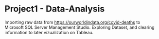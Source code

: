 # Project1 - Data-Analysis
Importing raw data from https://ourworldindata.org/covid-deaths to Microsoft SQL Server Management Studio. Exploring Dataset, and clearing information to later vizualization on Tableau.
